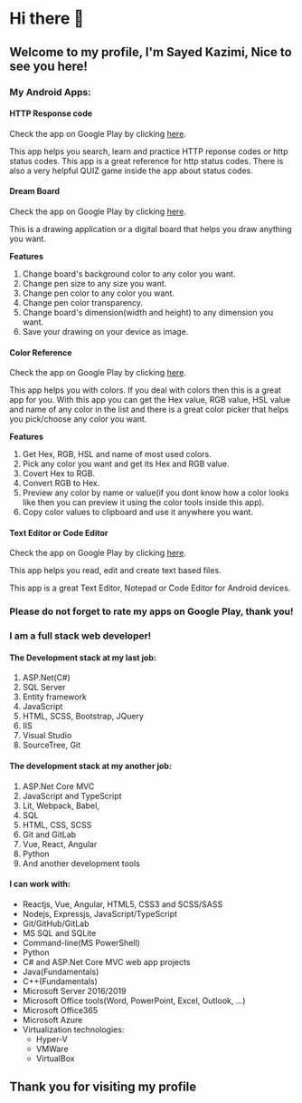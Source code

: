 # Hi there 👋

## Welcome to my profile, I'm Sayed Kazimi, Nice to see you here!

### My Android Apps:

#### HTTP Response code

Check the app on Google Play by clicking [here](https://play.google.com/store/apps/details?id=com.aqyanoos.httpresponsecode).

This app helps you search, learn and practice HTTP reponse codes or http status codes. This app is a great reference for http status codes. There is also a very helpful QUIZ game inside the app about status codes.

#### Dream Board

Check the app on Google Play by clicking [here](https://play.google.com/store/apps/details?id=com.aqyanoos.dreamboard).

This is a drawing application or a digital board that helps you draw anything you want.

__Features__

1. Change board's background color to any color you want.
2. Change pen size to any size you want.
3. Change pen color to any color you want.
4. Change pen color transparency.
5. Change board's dimension(width and height) to any dimension you want.
6. Save your drawing on your device as image.

#### Color Reference

Check the app on Google Play by clicking [here](https://play.google.com/store/apps/details?id=com.aqyanoos.colorreference).

This app helps you with colors. If you deal with colors then this is a great app for you.
With this app you can get the Hex value, RGB value, HSL value and name of any color in the list and there is a great color picker that helps you pick/choose any color you want.

__Features__

1. Get Hex, RGB, HSL and name of most used colors.
2. Pick any color you want and get its Hex and RGB value.
3. Covert Hex to RGB.
4. Convert RGB to Hex.
5. Preview any color by name or value(if you dont know how a color looks like then you can preview it using the color tools inside this app).
6. Copy color values to clipboard and use it anywhere you want.


#### Text Editor or Code Editor

Check the app on Google Play by clicking [here](https://play.google.com/store/apps/details?id=com.aqyanoos.texteditor).

This app helps you read, edit and create text based files.

This app is a great Text Editor, Notepad or Code Editor for Android devices.

### Please do not forget to rate my apps on Google Play, thank you!

<!-- You can find our final project [here](https://here-my-story.herokuapp.com/) -->

### I am a full stack web developer!

#### The Development stack at my last job:

1. ASP.Net(C#)
2. SQL Server
3. Entity framework
4. JavaScript
5. HTML, SCSS, Bootstrap, JQuery
6. IIS
7. Visual Studio
8. SourceTree, Git


#### The development stack at my another job:

1. ASP.Net Core MVC
2. JavaScript and TypeScript
3. Lit, Webpack, Babel, 
4. SQL
5. HTML, CSS, SCSS
6. Git and GitLab
7. Vue, React, Angular
8. Python
9. And another development tools


#### I can work with:
- Reactjs, Vue, Angular, HTML5, CSS3 and SCSS/SASS
- Nodejs, Expressjs, JavaScript/TypeScript
- Git/GitHub/GitLab
- MS SQL and SQLite
- Command-line(MS PowerShell)
- Python
- C# and ASP.Net Core MVC web app projects
- Java(Fundamentals)
- C++(Fundamentals)
- Microsoft Server 2016/2019
- Microsoft Office tools(Word, PowerPoint, Excel, Outlook, ...)
- Microsoft Office365
- Microsoft Azure
- Virtualization technologies:
  - Hyper-V
  - VMWare
  - VirtualBox

## Thank you for visiting my profile


<!--
**Sayed94h/Sayed94h** is a ✨ _special_ ✨ repository because its `README.md` (this file) appears on your GitHub profile.

Here are some ideas to get you started:

- 🔭 I’m currently working on ...
- 🌱 I’m currently learning ...
- 👯 I’m looking to collaborate on ...
- 🤔 I’m looking for help with ...
- 💬 Ask me about ...
- 📫 Visit my [LinkedIn](https://www.linkedin.com/in/sayed-kazimi-0507/) Profile.
- 😄 Pronouns: ...
- ⚡ Fun fact: ...
-->
